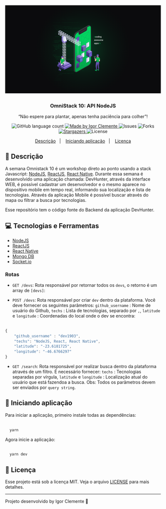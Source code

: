 <h1 align="center">
    <img alt="GoStack" src="wallpapers/wallpaper_main.png" width="1000px" />
</h1>

<h3 align="center">
  OmniStack 10: API NodeJS
</h3>

<p align="center">“Não espere para plantar, apenas tenha paciência para colher”!</blockquote>

<p align="center">
  <img alt="GitHub language count" src="https://img.shields.io/github/languages/count/IgorClemente/omnistack-week-challenge1?color=%2304D361">

  <a href="https://rocketseat.com.br">
    <img alt="Made by Igor Clemente" src="https://img.shields.io/badge/made%20by-Igor Clemente-%2304D361">
  </a>

  <img alt="Issues" src="https://img.shields.io/github/issues/IgorClemente/omnistack-week-challenge1">

  <img alt="Forks" src="https://img.shields.io/github/forks/IgorClemente/omnistack-week-challenge1">

  <a href="https://github.com/IgorClemente/omnistack-week-challenge1/stargazers">
    <img alt="Stargazers" src="https://img.shields.io/github/stars/IgorClemente/omnistack-week-challenge1">
  </a>

  <img alt="License" src="https://img.shields.io/github/license/IgorClemente/omnistack-week-challenge1">
</p>

<p align="center">
  <a href="#rocket-descrição">Descrição</a>&nbsp;&nbsp;&nbsp;|&nbsp;&nbsp;&nbsp;
  <a href="#hammer-iniciando-a-aplicação">Iniciando aplicação</a>&nbsp;&nbsp;&nbsp;|&nbsp;&nbsp;&nbsp;
  <a href="#memo-licença">Licença</a>
</p>

## :rocket: Descrição

A semana Omnistack 10 é um workshop direto ao ponto usando a stack Javascript: [NodeJS](https://nodejs.org/en/), [ReactJS](https://pt-br.reactjs.org), [React Native](https://reactnative.dev/?source=post_page-----6e8a2396eea1----------------------). Durante essa semana é desenvolvido uma aplicação chamada: DevHunter, através da interface WEB, é possível cadastrar um desenvolvedor e o mesmo aparece no dispositivo mobile em tempo real, informando sua localização e lista de tecnologias. Através da aplicação Mobile é possível buscar através do mapa ou filtrar a busca por tecnologias.

Esse repositório tem o código fonte do Backend da aplicação DevHunter.

## :computer: Tecnologias e Ferramentas

- [NodeJS](https://nodejs.org/en/)
- [ReactJS](https://pt-br.reactjs.org)
- [React Native](https://reactnative.dev/?source=post_page-----6e8a2396eea1----------------------)
- [Mongo DB](https://www.mongodb.com)
- [Socket.io](https://socket.io)

### Rotas

- `GET /devs`: Rota responsável por retornar todos os `devs`, o retorno é um array de `[devs]`:

- `POST /devs`: Rota responsável por criar `dev` dentro da plataforma. Você deve fornecer os seguintes parâmetros: `github_username` : Nome de usuário do Github, `techs` : Lista de tecnologias, separado por `,`, `latitude` e `longitude` : Coordenadas do local onde o dev se encontra:

```js

{
	"github_username" : "dev1903",
	"techs": "NodeJS, React, React Native",
	"latitude": "-23.6181725",
	"longitude": "-46.6766297"
}

```

- `GET /search`: Rota responsável por realizar busca dentro da plataforma através de um filtro. É necessário fornecer: `techs` : Tecnologias separadas por vírgula, `latitude` e `longitude` : Localização atual do usuário que está fazendoa a busca. Obs: Todos os parâmetros devem ser enviados por `query string`.

## :hammer: Iniciando aplicação

Para iniciar a aplicação, primeiro instale todas as dependências:

```bash

  yarn

```

Agora inicie a aplicação:

```bash

  yarn dev

```

## :memo: Licença

Esse projeto está sob a licença MIT. Veja o arquivo [LICENSE](LICENSE) para mais detalhes.

---

Projeto desenvolvido by Igor Clemente :wave:

